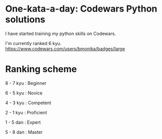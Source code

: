 # One-kata-a-day: Codewars Python solutions

 I have started training my python skills on Codewars.

 I'm currently ranked 6 kyu.
 https://www.codewars.com/users/bmonika/badges/large
 
# Ranking scheme
 8 - 7 kyu : Beginner
 
 6 - 5 kyu : Novice
 
 4 - 3 kyu : Competent
 
 2 - 1 kyu : Proficient
 
 1 - 5 dan : Expert
 
 5 - 8 dan : Master
